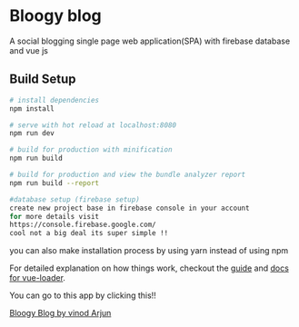 # Bloogy blog

A social blogging single page web application(SPA) with firebase database and vue js

## Build Setup

``` bash
# install dependencies
npm install

# serve with hot reload at localhost:8080
npm run dev

# build for production with minification
npm run build

# build for production and view the bundle analyzer report
npm run build --report

#database setup (firebase setup)
create new project base in firebase console in your account
for more details visit
https://console.firebase.google.com/
cool not a big deal its super simple !!
```
you can also make installation process by using yarn instead of using npm 

For detailed explanation on how things work, checkout the [guide](http://vuejs-templates.github.io/webpack/) and [docs for vue-loader](http://vuejs.github.io/vue-loader).

You can go to this app by clicking this!!

[Bloogy Blog by vinod Arjun ](https://bloogy-blog.firebaseapp.com/)

